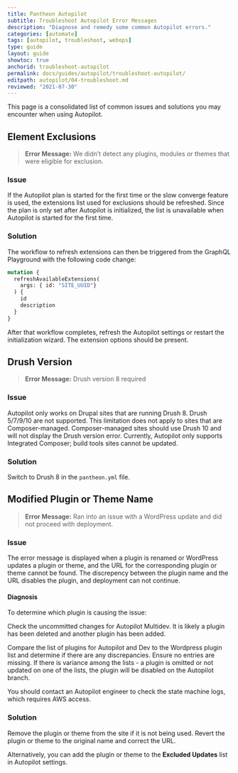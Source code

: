```yaml
---
title: Pantheon Autopilot
subtitle: Troubleshoot Autopilot Error Messages
description: "Diagnose and remedy some common Autopilot errors."
categories: [automate]
tags: [autopilot, troubleshoot, webops]
type: guide
layout: guide
showtoc: true
anchorid: troubleshoot-autopilot
permalink: docs/guides/autopilot/troubleshoot-autopilot/
editpath: autopilot/04-troubleshoot.md
reviewed: "2021-07-30"
---
```


This page is a consolidated list of common issues and solutions you may encounter when using Autopilot.

## Element Exclusions

> **Error Message:** We didn’t detect any plugins, modules or themes that were eligible for exclusion.

### Issue

If the Autopilot plan is started for the first time or the slow converge feature is used, the extensions list used for exclusions should be refreshed. Since the plan is only set after Autopilot is initialized, the list is unavailable when Autopilot is started for the first time.

### Solution

The workflow to refresh extensions can then be triggered from the GraphQL Playground with the following code change:

```graphql
mutation {
  refreshAvailableExtensions(
    args: { id: "SITE_UUID"}
  ) {
    id
    description
  }
}
```

After that workflow completes, refresh the Autopilot settings or restart the initialization wizard. The extension options should be present.

## Drush Version

> **Error Message:** Drush version 8 required

### Issue

Autopilot only works on Drupal sites that are running Drush 8. Drush 5/7/9/10 are not supported. This limitation does not apply to sites that are Composer-managed. Composer-managed sites should use Drush 10 and will not display the Drush version error. Currently, Autopilot only supports Integrated Composer; build tools sites cannot be updated.

### Solution

Switch to Drush 8 in the `pantheon.yml` file.

## Modified Plugin or Theme Name

> **Error Message:** Ran into an issue with a WordPress update and did not proceed with deployment.

### Issue

The error message is displayed when a plugin is renamed or WordPress updates a plugin or theme, and the URL for the corresponding plugin or theme cannot be found. The discrepency between the plugin name and the URL disables the plugin, and deployment can not continue.

#### Diagnosis

To determine which plugin is causing the issue:

Check the uncommitted changes for Autopilot Multidev. It is likely a plugin has been deleted and another plugin has been added. 

Compare the list of plugins for Autopilot and Dev to the Wordpress plugin list and determine if there are any discrepancies. Ensure no entries are missing. If there is variance among the lists - a plugin is omitted or not updated on one of the lists, the plugin will be disabled on the Autopilot branch.

You should contact an Autopilot engineer to check the state machine logs, which requires AWS access.

### Solution

Remove the plugin or theme from the site if it is not being used. Revert the plugin or theme to the original name and correct the URL.

Alternatively, you can add the plugin or theme to the **Excluded Updates** list in Autopilot settings.
